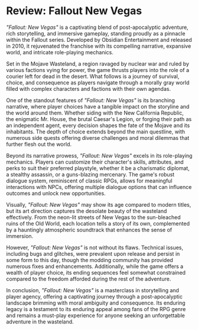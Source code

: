 # Review: Fallout New Vegas

_"Fallout: New Vegas"_ is a captivating blend of post-apocalyptic adventure, rich storytelling, and immersive gameplay, standing proudly as a pinnacle within the Fallout series. Developed by Obsidian Entertainment and released in 2010, it rejuvenated the franchise with its compelling narrative, expansive world, and intricate role-playing mechanics.

Set in the Mojave Wasteland, a region ravaged by nuclear war and ruled by various factions vying for power, the game thrusts players into the role of a courier left for dead in the desert. What follows is a journey of survival, choice, and consequence as players navigate through a morally gray world filled with complex characters and factions with their own agendas.

One of the standout features of _"Fallout: New Vegas"_ is its branching narrative, where player choices have a tangible impact on the storyline and the world around them. Whether siding with the New California Republic, the enigmatic Mr. House, the brutal Caesar's Legion, or forging their path as an independent agent, every decision shapes the fate of the Mojave and its inhabitants. The depth of choice extends beyond the main questline, with numerous side quests offering diverse challenges and moral dilemmas that further flesh out the world.

Beyond its narrative prowess, _"Fallout: New Vegas"_ excels in its role-playing mechanics. Players can customize their character's skills, attributes, and perks to suit their preferred playstyle, whether it be a charismatic diplomat, a stealthy assassin, or a guns-blazing mercenary. The game's robust dialogue system, reminiscent of classic RPGs, allows for meaningful interactions with NPCs, offering multiple dialogue options that can influence outcomes and unlock new opportunities.

Visually, _"Fallout: New Vegas"_ may show its age compared to modern titles, but its art direction captures the desolate beauty of the wasteland effectively. From the neon-lit streets of New Vegas to the sun-bleached ruins of the Old World, each location tells a story of its own, complemented by a hauntingly atmospheric soundtrack that enhances the sense of immersion.

However, _"Fallout: New Vegas"_ is not without its flaws. Technical issues, including bugs and glitches, were prevalent upon release and persist in some form to this day, though the modding community has provided numerous fixes and enhancements. Additionally, while the game offers a wealth of player choice, its ending sequences feel somewhat constrained compared to the freedom afforded during the rest of the adventure.

In conclusion, _"Fallout: New Vegas"_ is a masterclass in storytelling and player agency, offering a captivating journey through a post-apocalyptic landscape brimming with moral ambiguity and consequence. Its enduring legacy is a testament to its enduring appeal among fans of the RPG genre and remains a must-play experience for anyone seeking an unforgettable adventure in the wasteland.
